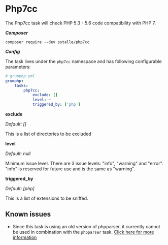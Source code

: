 # Php7cc

The Php7cc task will check PHP 5.3 - 5.6 code compatibility with PHP 7.

***Composer***

```
composer require --dev sstalle/php7cc
```

***Config***

The task lives under the `php7cc` namespace and has following configurable parameters:

```yaml
# grumphp.yml
grumphp:
    tasks:
        php7cc:
            exclude: []
            level: ~
            triggered_by: ['php']
```

**exclude**

*Default: []*

This is a list of directories to be excluded

**level**

*Default: null*

Minimum issue level. There are 3 issue levels: "info", "warning" and "error". "info" is reserved for future use and is the same as "warning".

**triggered_by**

*Default: [php]*

This is a list of extensions to be sniffed.


## Known issues

- Since this task is using an old version of phpparser, it currently cannot be used in combination with the `phpparser` task. 
[Click here for more information](https://github.com/sstalle/php7cc/issues/79)
